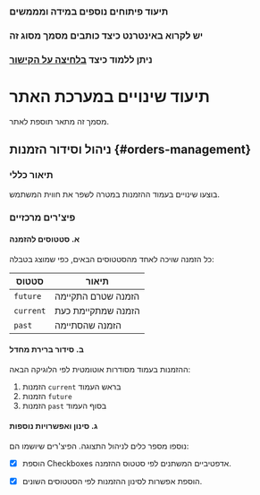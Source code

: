 ### תיעוד פיתוחים נוספים במידה ומממשים

### יש לקרוא באינטרנט כיצד כותבים מסמך מסוג זה

### ניתן ללמוד כיצד [בלחיצה על הקישור](https://www.markdownguide.org/cheat-sheet/)


# תיעוד שינויים במערכת האתר

מסמך זה מתאר תוספת לאתר.


## ניהול וסידור הזמנות {#orders-management}

### תיאור כללי
בוצעו שינויים בעמוד ההזמנות במטרה לשפר את חווית המשתמש.

### פיצ'רים מרכזיים

#### א. סטטוסים להזמנה
כל הזמנה שויכה לאחד מהסטטוסים הבאים, כפי שמוצג בטבלה:

| סטטוס | תיאור |
| ----------- | ----------- |
| `future` | הזמנה שטרם התקיימה |
| `current` | הזמנה שמתקיימת כעת |
| `past` | הזמנה שהסתיימה |

#### ב. סידור ברירת מחדל
ההזמנות בעמוד מסודרות אוטומטית לפי הלוגיקה הבאה:
1.  הזמנות `current` בראש העמוד
2.  הזמנות `future`
3.  הזמנות `past` בסוף העמוד

#### ג. סינון ואפשרויות נוספות
נוספו מספר כלים לניהול התצוגה. הפיצ'רים שיושמו הם:
- [x] הוספת Checkboxes אדפטיביים המשתנים לפי סטטוס ההזמנה.
- [x] הוספת אפשרות לסינון ההזמנות לפי הסטטוסים השונים.

